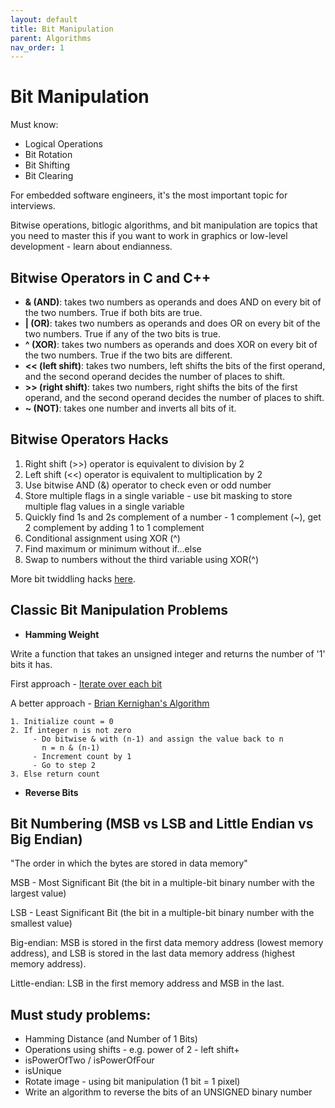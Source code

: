 ```yaml
---
layout: default
title: Bit Manipulation
parent: Algorithms
nav_order: 1
---
```


# Bit Manipulation

Must know:

* Logical Operations 
* Bit Rotation
* Bit Shifting
* Bit Clearing

For embedded software engineers, it's the most important topic for interviews.

Bitwise operations, bitlogic algorithms, and bit manipulation are topics that you need to master this if you want to work
in graphics or low-level development - learn about endianness.

## Bitwise Operators in C and C++

- **& (AND)**: takes two numbers as operands and does AND on every bit of the two numbers. True if both bits are true.
- **| (OR)**: takes two numbers as operands and does OR on every bit of the two numbers. True if any of the two bits 
is true.
- **^ (XOR)**: takes two numbers as operands and does XOR on every bit of the two numbers. True if the two bits are
different.
- **<< (left shift)**: takes two numbers, left shifts the bits of the first operand, and the second operand decides the
number of places to shift.
- **>> (right shift)**: takes two numbers, right shifts the bits of the first operand, and the second operand decides the
number of places to shift.
- **~ (NOT)**: takes one number and inverts all bits of it.

## Bitwise Operators Hacks

1. Right shift (>>) operator is equivalent to division by 2
2. Left shift (<<) operator is equivalent to multiplication by 2
3. Use bitwise AND (&) operator to check even or odd number
4. Store multiple flags in a single variable - use bit masking to store multiple flag values in a single variable
5. Quickly find 1s and 2s complement of a number - 1 complement (~), get 2 complement by adding 1 to 1 complement
6. Conditional assignment using XOR (^)
7. Find maximum or minimum without if...else
8. Swap to numbers without the third variable using XOR(^)

More bit twiddling hacks [here](https://graphics.stanford.edu/~seander/bithacks.html).

## Classic Bit Manipulation Problems

- **Hamming Weight**

Write a function that takes an unsigned integer and returns the number of '1' 
bits it has.

First approach - [Iterate over each bit](https://github.com/alanrubik/Challenges/blob/main/rob/191.c)

A better approach - [Brian Kernighan's Algorithm](https://github.com/alanrubik/Challenges/blob/main/rob/191_kernighan.c)

```
1. Initialize count = 0
2. If integer n is not zero
     - Do bitwise & with (n-1) and assign the value back to n
       n = n & (n-1)
     - Increment count by 1
     - Go to step 2
3. Else return count
```

- **Reverse Bits**

## Bit Numbering (MSB vs LSB and Little Endian vs Big Endian)

"The order in which the bytes are stored in data memory"

MSB - Most Significant Bit (the bit in a multiple-bit binary number with the largest value)

LSB - Least Significant Bit (the bit in a multiple-bit binary number with the smallest value)

Big-endian:
MSB is stored in the first data memory address (lowest memory address), and LSB is stored in the last data memory address (highest memory address).

Little-endian:
LSB in the first memory address and MSB in the last.

## Must study problems:

- Hamming Distance (and Number of 1 Bits)
- Operations using shifts - e.g. power of 2 - left shift+
- isPowerOfTwo / isPowerOfFour
- isUnique
- Rotate image - using bit manipulation (1 bit = 1 pixel)
- Write an algorithm to reverse the bits of an UNSIGNED binary number
